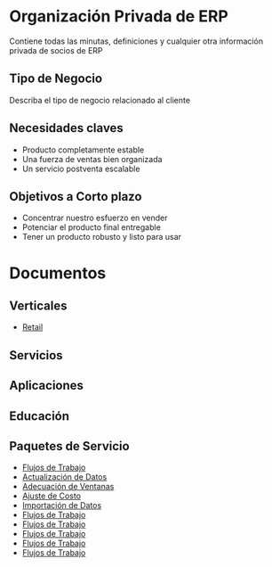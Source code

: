 # Organización Privada de ERP
Contiene todas las minutas, definiciones y cualquier otra información privada de socios de ERP

## Tipo de Negocio
Describa el tipo de negocio relacionado al cliente

## Necesidades claves
- Producto completamente estable
- Una fuerza de ventas bien organizada
- Un servicio postventa escalable

## Objetivos a Corto plazo
- Concentrar nuestro esfuerzo en vender
- Potenciar el producto final entregable
- Tener un producto robusto y listo para usar

# Documentos
## Verticales
- [Retail](docs/verticals/retail.md)

## Servicios

## Aplicaciones

## Educación

## Paquetes de Servicio
- [Flujos de Trabajo](docs/packages/workflows.md)
- [Actualización de Datos](docs/packages/actualizacion-de-datos.md)
- [Adecuación de Ventanas](docs/packages/adecuacion-de-ventanas.md)
- [Ajuste de Costo](docs/packages/ajuste-de-costo.md)
- [Importación de Datos](docs/packages/importacion-de-datos.md)
- [Flujos de Trabajo](docs/packages/workflows.md)
- [Flujos de Trabajo](docs/packages/workflows.md)
- [Flujos de Trabajo](docs/packages/workflows.md)
- [Flujos de Trabajo](docs/packages/workflows.md)
- [Flujos de Trabajo](docs/packages/workflows.md)
